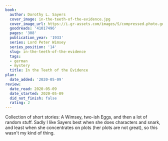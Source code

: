 ```yaml
---
book:
  author: Dorothy L. Sayers
  cover_image: in-the-teeth-of-the-evidence.jpg
  cover_image_url: https://i.gr-assets.com/images/S/compressed.photo.goodreads.com/books/1533082998l/41017496._SX98_.jpg
  goodreads: '41017496'
  pages: '308'
  publication_year: '1933'
  series: Lord Peter Wimsey
  series_position: '14'
  slug: in-the-teeth-of-the-evidence
  tags:
  - german
  - mystery
  title: In the Teeth of the Evidence
plan:
  date_added: '2020-05-09'
review:
  date_read: 2020-05-09
  date_started: 2020-05-09
  did_not_finish: false
  rating: 2
---
```


Collection of short stories: A Wimsey, two-ish Eggs, and then a lot of random stuff. Sadly I like Sayers best when she does characters and snark, and least when she concentrates on plots (her plots are not great), so this wasn't my kind of thing.
